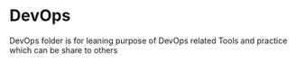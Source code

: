 # DevOps
DevOps folder is for leaning purpose of DevOps related Tools and practice which can be share to others
